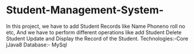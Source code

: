 # Student-Management-System-
In this project, we have to add Student Records like Name Phoneno roll no etc, And we have  to perform different operations like add Student Delete Student Update and Display the  Record of the Student. Technologies:-Core jJava8 Database:- MySql
